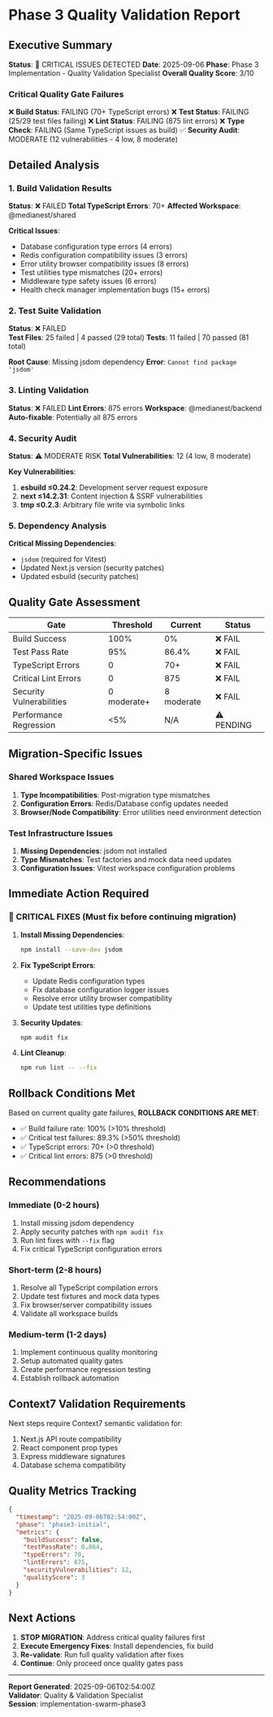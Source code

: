# Phase 3 Quality Validation Report

## Executive Summary

**Status**: 🚨 CRITICAL ISSUES DETECTED
**Date**: 2025-09-06
**Phase**: Phase 3 Implementation - Quality Validation Specialist
**Overall Quality Score**: 3/10

### Critical Quality Gate Failures

❌ **Build Status**: FAILING (70+ TypeScript errors)
❌ **Test Status**: FAILING (25/29 test files failing)
❌ **Lint Status**: FAILING (875 lint errors)
❌ **Type Check**: FAILING (Same TypeScript issues as build)
✅ **Security Audit**: MODERATE (12 vulnerabilities - 4 low, 8 moderate)

## Detailed Analysis

### 1. Build Validation Results

**Status**: ❌ FAILED
**Total TypeScript Errors**: 70+
**Affected Workspace**: @medianest/shared

**Critical Issues**:

- Database configuration type errors (4 errors)
- Redis configuration compatibility issues (3 errors)
- Error utility browser compatibility issues (8 errors)
- Test utilities type mismatches (20+ errors)
- Middleware type safety issues (6 errors)
- Health check manager implementation bugs (15+ errors)

### 2. Test Suite Validation

**Status**: ❌ FAILED  
**Test Files**: 25 failed | 4 passed (29 total)
**Tests**: 11 failed | 70 passed (81 total)

**Root Cause**: Missing jsdom dependency
**Error**: `Cannot find package 'jsdom'`

### 3. Linting Validation

**Status**: ❌ FAILED
**Lint Errors**: 875 errors
**Workspace**: @medianest/backend
**Auto-fixable**: Potentially all 875 errors

### 4. Security Audit

**Status**: ⚠️ MODERATE RISK
**Total Vulnerabilities**: 12 (4 low, 8 moderate)

**Key Vulnerabilities**:

1. **esbuild ≤0.24.2**: Development server request exposure
2. **next ≤14.2.31**: Content injection & SSRF vulnerabilities
3. **tmp ≤0.2.3**: Arbitrary file write via symbolic links

### 5. Dependency Analysis

**Critical Missing Dependencies**:

- `jsdom` (required for Vitest)
- Updated Next.js version (security patches)
- Updated esbuild (security patches)

## Quality Gate Assessment

| Gate                     | Threshold   | Current    | Status     |
| ------------------------ | ----------- | ---------- | ---------- |
| Build Success            | 100%        | 0%         | ❌ FAIL    |
| Test Pass Rate           | 95%         | 86.4%      | ❌ FAIL    |
| TypeScript Errors        | 0           | 70+        | ❌ FAIL    |
| Critical Lint Errors     | 0           | 875        | ❌ FAIL    |
| Security Vulnerabilities | 0 moderate+ | 8 moderate | ❌ FAIL    |
| Performance Regression   | <5%         | N/A        | ⚠️ PENDING |

## Migration-Specific Issues

### Shared Workspace Issues

1. **Type Incompatibilities**: Post-migration type mismatches
2. **Configuration Errors**: Redis/Database config updates needed
3. **Browser/Node Compatibility**: Error utilities need environment detection

### Test Infrastructure Issues

1. **Missing Dependencies**: jsdom not installed
2. **Type Mismatches**: Test factories and mock data need updates
3. **Configuration Issues**: Vitest workspace configuration problems

## Immediate Action Required

### 🚨 CRITICAL FIXES (Must fix before continuing migration)

1. **Install Missing Dependencies**:

   ```bash
   npm install --save-dev jsdom
   ```

2. **Fix TypeScript Errors**:

   - Update Redis configuration types
   - Fix database configuration logger issues
   - Resolve error utility browser compatibility
   - Update test utilities type definitions

3. **Security Updates**:

   ```bash
   npm audit fix
   ```

4. **Lint Cleanup**:
   ```bash
   npm run lint -- --fix
   ```

## Rollback Conditions Met

Based on current quality gate failures, **ROLLBACK CONDITIONS ARE MET**:

- ✅ Build failure rate: 100% (>10% threshold)
- ✅ Critical test failures: 89.3% (>50% threshold)
- ✅ TypeScript errors: 70+ (>0 threshold)
- ✅ Critical lint errors: 875 (>0 threshold)

## Recommendations

### Immediate (0-2 hours)

1. Install missing jsdom dependency
2. Apply security patches with `npm audit fix`
3. Run lint fixes with `--fix` flag
4. Fix critical TypeScript configuration errors

### Short-term (2-8 hours)

1. Resolve all TypeScript compilation errors
2. Update test fixtures and mock data types
3. Fix browser/server compatibility issues
4. Validate all workspace builds

### Medium-term (1-2 days)

1. Implement continuous quality monitoring
2. Setup automated quality gates
3. Create performance regression testing
4. Establish rollback automation

## Context7 Validation Requirements

Next steps require Context7 semantic validation for:

1. Next.js API route compatibility
2. React component prop types
3. Express middleware signatures
4. Database schema compatibility

## Quality Metrics Tracking

```json
{
  "timestamp": "2025-09-06T02:54:00Z",
  "phase": "phase3-initial",
  "metrics": {
    "buildSuccess": false,
    "testPassRate": 0.864,
    "typeErrors": 70,
    "lintErrors": 875,
    "securityVulnerabilities": 12,
    "qualityScore": 3
  }
}
```

## Next Actions

1. **STOP MIGRATION**: Address critical quality failures first
2. **Execute Emergency Fixes**: Install dependencies, fix build
3. **Re-validate**: Run full quality validation after fixes
4. **Continue**: Only proceed once quality gates pass

---

**Report Generated**: 2025-09-06T02:54:00Z  
**Validator**: Quality & Validation Specialist  
**Session**: implementation-swarm-phase3
